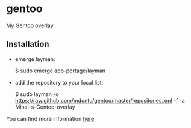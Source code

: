 # gentoo
My Gentoo overlay

## Installation

* emerge layman:

  $ sudo emerge app-portage/layman

* add the repository to your local list:

  $ sudo layman -o https://raw.github.com/mdontu/gentoo/master/repositories.xml -f -a Mihai-s-Gentoo-overlay

You can find more information [here](https://wiki.gentoo.org/wiki/Layman)
